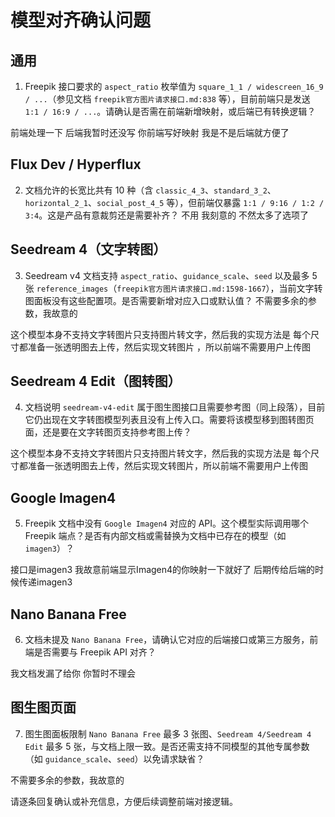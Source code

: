 # 模型对齐确认问题

## 通用
1. Freepik 接口要求的 `aspect_ratio` 枚举值为 `square_1_1 / widescreen_16_9 / ...`（参见文档 `freepik官方图片请求接口.md:838` 等），目前前端只是发送 `1:1 / 16:9 / ...`。请确认是否需在前端新增映射，或后端已有转换逻辑？

前端处理一下 后端我暂时还没写 你前端写好映射 我是不是后端就方便了

## Flux Dev / Hyperflux
2. 文档允许的长宽比共有 10 种（含 `classic_4_3`、`standard_3_2`、`horizontal_2_1`、`social_post_4_5` 等），但前端仅暴露 `1:1 / 9:16 / 1:2 / 3:4`。这是产品有意裁剪还是需要补齐？
不用 我刻意的 不然太多了选项了

## Seedream 4（文字转图）
3. Seedream v4 文档支持 `aspect_ratio`、`guidance_scale`、`seed` 以及最多 5 张 `reference_images`（`freepik官方图片请求接口.md:1598-1667`），当前文字转图面板没有这些配置项。是否需要新增对应入口或默认值？
不需要多余的参数，我故意的



这个模型本身不支持文字转图片只支持图片转文字，然后我的实现方法是 每个尺寸都准备一张透明图去上传，然后实现文转图片 ，所以前端不需要用户上传图


## Seedream 4 Edit（图转图）
4. 文档说明 `seedream-v4-edit` 属于图生图接口且需要参考图（同上段落），目前它仍出现在文字转图模型列表且没有上传入口。需要将该模型移到图转图页面，还是要在文字转图页支持参考图上传？

这个模型本身不支持文字转图片只支持图片转文字，然后我的实现方法是 每个尺寸都准备一张透明图去上传，然后实现文转图片，所以前端不需要用户上传图


## Google Imagen4
5. Freepik 文档中没有 `Google Imagen4` 对应的 API。这个模型实际调用哪个 Freepik 端点？是否有内部文档或需替换为文档中已存在的模型（如 `imagen3`）？

接口是imagen3 我故意前端显示Imagen4的你映射一下就好了 后期传给后端的时候传递imagen3

## Nano Banana Free
6. 文档未提及 `Nano Banana Free`，请确认它对应的后端接口或第三方服务，前端是否需要与 Freepik API 对齐？

我文档发漏了给你 你暂时不理会

## 图生图页面
7. 图生图面板限制 `Nano Banana Free` 最多 3 张图、`Seedream 4/Seedream 4 Edit` 最多 5 张，与文档上限一致。是否还需支持不同模型的其他专属参数（如 `guidance_scale`、`seed`）以免请求缺省？

不需要多余的参数，我故意的

请逐条回复确认或补充信息，方便后续调整前端对接逻辑。
